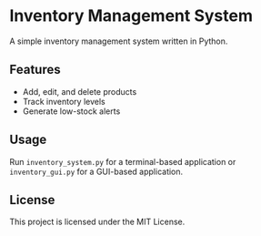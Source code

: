 # Inventory Management System

A simple inventory management system written in Python.

## Features

- Add, edit, and delete products
- Track inventory levels
- Generate low-stock alerts

## Usage

Run `inventory_system.py` for a terminal-based application or `inventory_gui.py` for a GUI-based application.

## License

This project is licensed under the MIT License.
